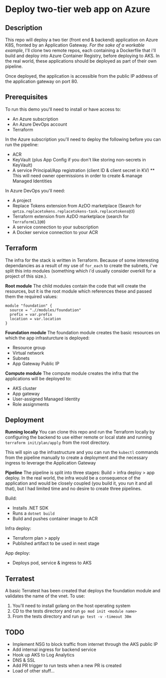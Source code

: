 # Deploy two-tier web app on Azure

## Description
This repo will deploy a two tier (front end & backend) application on Azure K8S, fronted by an Application Gateway. _For the sake of a workable example_, I'll clone two remote repos, each containing a Dockerfile that i'll build and deploy into Azure Container Registry, before deploying to AKS. In the real world, these applications should be deployed as part of their own pipeline.

Once deployed, the application is accessible from the public IP address of the application gateway on port 80.

## Prerequisites
To run this demo you'll need to install or have access to:
* An Azure subscription
* An Azure DevOps account
* Terraform

In the Azure subscription you'll need to deploy the following before you can run the pipeline:
* ACR
* KeyVault (plus App Config if you don't like storing non-secrets in KeyVault)
* A service Principal/App registration (client ID & client secret in KV)
** This will need owner opermissions in order to create & manage Managed Identities

In Azure DevOps you'll need:
* A project
* Replace Tokens extension from AzDO marketplace (Search for `qetza.replacetokens.replacetokens-task.replacetokens@3`)
* Terraform extension from AzDO marketplace (search for `TerraformCLI@0`)
* A service connection to your subscription
* A Docker service connection to your ACR

## Terraform
The infra for the stack is written in Terraform. Because of some interesting dependancies as a result of my use of `for_each` to create the subnets, i've split this into modules (something which i'd usually consider overkill for a project of this size.).

**Root module**
The child modules contain the code that will create the resources, but it is the root module which references these and passed them the required values:

```
module "foundation" {
  source = ".//modules/foundation"
  prefix = var.prefix
  location = var.location
}
```

**Foundation module**
The foundation module creates the basic resources on which the app infrasturcture is deployed:
* Resource group
* Virtual network
* Subnets
* App Gateway Public IP

**Compute module**
The compute module creates the infra that the applications will be deployed to:
* AKS cluster
* App gateway
* User-assigned Managed Identity
* Role assignments


## Deployment

**Running locally**
You can clone this repo and run the Terraform locally by configuring the backend to use either remote or local state and running `terraform init/plan/apply` from the root directory.

This will spin up the infrastructure and you can run the `kubectl` commands from the pipeline manually to create a deployment and the necessary ingress to leverage the Application Gateway

**Pipeline**
The pipeline is split into three stages: Build > infra deploy > app deploy. In the real world, the infra would be a consequence of the application and would be closely coupled (you build it, you run it and all that), but I had limited time and no desire to create three pipelines.

Build:
* Installs .NET SDK
* Runs a `dotnet build`
* Build and pushes container image to ACR

Infra deploy:
* Terraform plan > apply
* Published artifact to be used in next stage

App deploy:
* Deploys pod, service & ingress to AKS


## Terratest
A basic Terratest has been created that deploys the foundation module and validates the name of the vnet. To use:
1. You'll need to install golang on the host operating system
2. CD to the tests directory and run `go mod init <module name>`
2. From the tests directory and run `go test -v -timeout 30m`

## TODO
* Implement NSG to block traffic from internet through the AKS public IP
* Add internal ingress for backend service
* Hook up AKS to Log Analytics
* DNS & SSL
* Add PR trigger to run tests when a new PR is created
* Load of other stuff...
